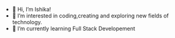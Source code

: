- 👋 Hi, I’m Ishika!
- 👀 I’m interested in coding,creating and exploring new fields of technology.
- 🌱 I’m currently learning Full Stack Developement


<!---
somaniishika/somaniishika is a ✨ special ✨ repository because its `README.md` (this file) appears on your GitHub profile.
You can click the Preview link to take a look at your changes.
--->
